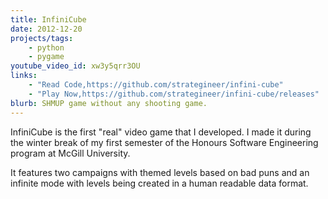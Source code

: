 ```yaml
---
title: InfiniCube
date: 2012-12-20
projects/tags:
    - python
    - pygame
youtube_video_id: xw3y5qrr3OU
links:
    - "Read Code,https://github.com/strategineer/infini-cube"
    - "Play Now,https://github.com/strategineer/infini-cube/releases"
blurb: SHMUP game without any shooting game.
---
```

InfiniCube is the first "real" video game that I developed. I made it during the winter break of my first semester of the Honours Software Engineering program at McGill University.

It features two campaigns with themed levels based on bad puns and an infinite mode with levels being created in a human readable data format.
